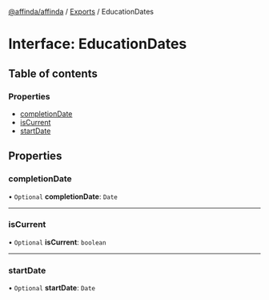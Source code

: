 [@affinda/affinda](../README.md) / [Exports](../modules.md) / EducationDates

# Interface: EducationDates

## Table of contents

### Properties

- [completionDate](EducationDates.md#completiondate)
- [isCurrent](EducationDates.md#iscurrent)
- [startDate](EducationDates.md#startdate)

## Properties

### completionDate

• `Optional` **completionDate**: `Date`

___

### isCurrent

• `Optional` **isCurrent**: `boolean`

___

### startDate

• `Optional` **startDate**: `Date`
